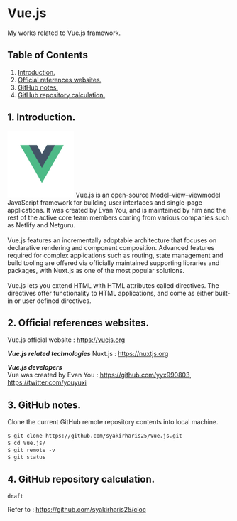 # Vue.js
My works related to Vue.js framework.

## Table of Contents
1. [Introduction.](#introduction)
2. [Official references websites.](#references)
3. [GitHub notes.](#github)
4. [GitHub repository calculation.](#calculation)

<a name="introduction"></a>
## 1. Introduction.
<img src="vue.png" height="150"> 
Vue.js is an open-source Model–view–viewmodel JavaScript framework for building user interfaces and single-page applications. It was created by Evan You, and is maintained by him and the rest of the active core team members coming from various companies such as Netlify and Netguru.
<br /><br />
Vue.js features an incrementally adoptable architecture that focuses on declarative rendering and component composition. Advanced features required for complex applications such as routing, state management and build tooling are offered via officially maintained supporting libraries and packages, with Nuxt.js as one of the most popular solutions.
<br /><br />
Vue.js lets you extend HTML with HTML attributes called directives. The directives offer functionality to HTML applications, and come as either built-in or user defined directives.

<a name="references"></a>
## 2. Official references websites. 
Vue.js official website : https://vuejs.org <br />

**_Vue.js related technologies_**
Nuxt.js : https://nuxtjs.org <br />

**_Vue.js developers_** <br />
Vue was created by Evan You : https://github.com/yyx990803, https://twitter.com/youyuxi <br />
 
<a name="github"></a>
## 3. GitHub notes.
Clone the current GitHub remote repository contents into local machine.
```
$ git clone https://github.com/syakirharis25/Vue.js.git
$ cd Vue.js/
$ git remote -v
$ git status
```

<a name="calculation"></a>
## 4. GitHub repository calculation.
```
draft
```
Refer to : https://github.com/syakirharis25/cloc
